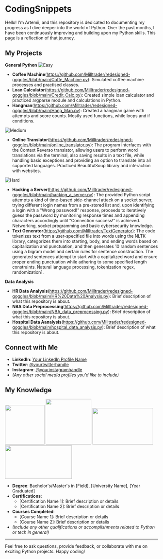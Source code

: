 # CodingSnippets

Hello! I'm Artemii, and this repository is dedicated to documenting my progress as I dive deeper into the world of Python. Over the past months, I have been continuously improving and building upon my Python skills. This page is a reflection of that journey.

## My Projects
  
 **General Python** 
  ![Easy](https://img.shields.io/badge/-Easy-brightgreen?style=flat)
- **Coffee Machine**(https://github.com/Milltrader/redesigned-goggles/blob/main/Coffe_Machine.py): Simulated coffee machine processes and practised classes.
- **Loan Calculator**(https://github.com/Milltrader/redesigned-goggles/blob/main/Credit_Calc.py): Created simple loan calculator and practiced argparse module and calculations in Python.
- **Hangman**(https://github.com/Milltrader/redesigned-goggles/blob/main/Hang_Man.py): Created a hangman game with attempts and score counts. Mostly used functions, while loops and if conditions.

![Medium](https://img.shields.io/badge/-Medium-yellow?style=flat)
- **Online Translator**(https://github.com/Milltrader/redesigned-goggles/blob/main/online_translator.py): 
The program interfaces with the Context Reverso translator, allowing users to perform word translations via the terminal, also saving results in a text file, while handling basic exceptions and providing an option to translate into all supported languages. Practiced BeautifulSoup library and interaction with websites.

![Hard](https://img.shields.io/badge/-Hard-orange?style=flat)
- **Hacking a Server**(https://github.com/Milltrader/redesigned-goggles/blob/main/hacking_a_server.py): The provided Python script attempts a kind of time-based side-channel attack on a socket server, trying different login names from a pre-stored list and, upon identifying a login with a "Wrong password!" response, proceeds to iteratively guess the password by monitoring response times and appending characters accordingly until "Connection success!" is achieved. Networking, socket programming and basic cybersecurity knowledge.
- **Text Generator**(https://github.com/Milltrader/TextGenerator): 
The code tokenizes text from a user-specified file into words using the NLTK library, categorizes them into starting, body, and ending words based on capitalization and punctuation, and then generates 10 random sentences using a bigram model and certain rules for sentence construction. The generated sentences attempt to start with a capitalized word and ensure proper ending punctuation while adhering to some specified length constraints. Natural language processing, tokenization regex, randomization1. 

 **Data Analysis** 
- **HR Data Analysis**(https://github.com/Milltrader/redesigned-goggles/blob/main/HR%20Data%20Analysis.py): Brief description of what this repository is about.
- **NBA Data Preprocessing**(https://github.com/Milltrader/redesigned-goggles/blob/main/NBA_data_preprocessing.py): Brief description of what this repository is about.
- **Hospital Data Aanalysis**(https://github.com/Milltrader/redesigned-goggles/blob/main/hospital_data_analysis.py): Brief description of what this repository is about.

## Connect with Me
- **LinkedIn**: [Your LinkedIn Profile Name](YOUR_LINKEDIN_PROFILE_URL)
- **Twitter**: [@yourtwitterhandle](YOUR_TWITTER_PROFILE_URL)
- **Instagram**: [@yourinstagramhandle](YOUR_INSTAGRAM_PROFILE_URL)
- *(Any other social media profiles you'd like to include)*

## My Knowledge 
<img src="https://github.com/Milltrader/CodingSnippets/assets/136706246/31492d3e-159e-4044-ace4-850786204264" width="130" height="130">
<img src="https://github.com/Milltrader/CodingSnippets/assets/136706246/5b59f741-e407-4216-b83c-1a1e3719f0e9" width="150" height="150">
<img src="https://github.com/Milltrader/CodingSnippets/assets/136706246/46140334-88d3-47ae-a3db-7c60e4fe7f27" width="200" height="120">
<img src="https://github.com/Milltrader/CodingSnippets/assets/136706246/c7725fb8-cee2-429f-9aa9-813c1575da51" width="220" height="110">

- **Degree**: Bachelor's/Master's in [Field], [University Name], [Year Graduated]
- **Certifications**:
  - [Certification Name 1]: Brief description or details
  - [Certification Name 2]: Brief description or details
- **Courses Completed**:
  - [Course Name 1]: Brief description or details
  - [Course Name 2]: Brief description or details
- *(Include any other qualifications or accomplishments related to Python or tech in general)*

---

Feel free to ask questions, provide feedback, or collaborate with me on exciting Python projects. Happy coding!

